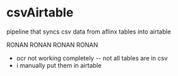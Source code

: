 # csvAirtable

pipeline that syncs csv data from aflinx tables into airtable


RONAN RONAN RONAN RONAN
* ocr not working completely -- not all tables are in csv
* i manually put them in airtable